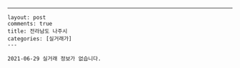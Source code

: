 ---
    layout: post
    comments: true
    title: 전라남도 나주시
    categories: [실거래가]
    ---

    2021-06-29 실거래 정보가 없습니다.

    